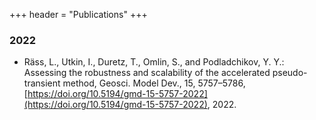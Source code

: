 +++
header = "Publications"
+++

### 2022

- Räss, L., Utkin, I., Duretz, T., Omlin, S., and Podladchikov, Y. Y.: Assessing the robustness and scalability of the accelerated pseudo-transient method, Geosci. Model Dev., 15, 5757–5786, [https://doi.org/10.5194/gmd-15-5757-2022](https://doi.org/10.5194/gmd-15-5757-2022), 2022.
